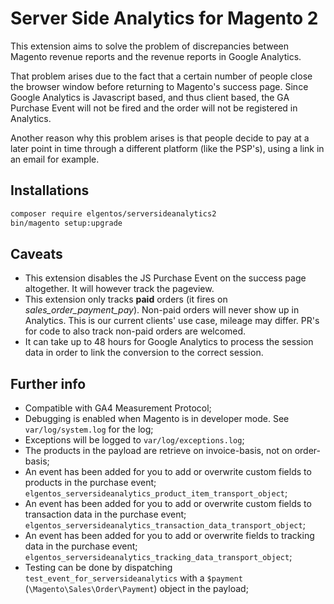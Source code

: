 # Server Side Analytics for Magento 2

This extension aims to solve the problem of discrepancies between Magento revenue reports and the revenue reports in Google Analytics.

That problem arises due to the fact that a certain number of people close the browser window before returning to Magento's success page. Since Google Analytics is Javascript based, and thus client based, the GA Purchase Event will not be fired and the order will not be registered in Analytics.

Another reason why this problem arises is that people decide to pay at a later point in time through a different platform (like the PSP's), using a link in an email for example.

## Installations

```bash
composer require elgentos/serversideanalytics2
bin/magento setup:upgrade
```

## Caveats
- This extension disables the JS Purchase Event on the success page altogether. It will however track the pageview.
- This extension only tracks **paid** orders (it fires on *sales_order_payment_pay*). Non-paid orders will never show up in Analytics. This is our current clients' use case, mileage may differ. PR's for code to also track non-paid orders are welcomed.
- It can take up to 48 hours for Google Analytics to process the session data in order to link the conversion to the correct session.

## Further info
- Compatible with GA4 Measurement Protocol;
- Debugging is enabled when Magento is in developer mode. See `var/log/system.log` for the log;
- Exceptions will be logged to `var/log/exceptions.log`;
- The products in the payload are retrieve on invoice-basis, not on order-basis;
- An event has been added for you to add or overwrite custom fields to products in the purchase event; `elgentos_serversideanalytics_product_item_transport_object`;
- An event has been added for you to add or overwrite custom fields to transaction data in the purchase event; `elgentos_serversideanalytics_transaction_data_transport_object`;
- An event has been added for you to add or overwrite fields to tracking data in the purchase event; `elgentos_serversideanalytics_tracking_data_transport_object`;
- Testing can be done by dispatching `test_event_for_serversideanalytics` with a `$payment` (`\Magento\Sales\Order\Payment`) object in the payload;
